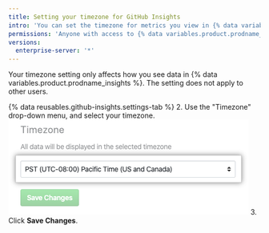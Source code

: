 ```yaml
---
title: Setting your timezone for GitHub Insights
intro: 'You can set the timezone for metrics you view in {% data variables.product.prodname_insights %}.'
permissions: 'Anyone with access to {% data variables.product.prodname_insights %} can set their own timezone.'
versions:
  enterprise-server: '*'
---
```


Your timezone setting only affects how you see data in {% data variables.product.prodname_insights %}. The setting does not apply to other users.

{% data reusables.github-insights.settings-tab %}
2. Use the "Timezone" drop-down menu, and select your timezone. ![Timezone drop-down menu](/assets/images/help/insights/timezone-drop-down.png)
3. Click **Save Changes**.
